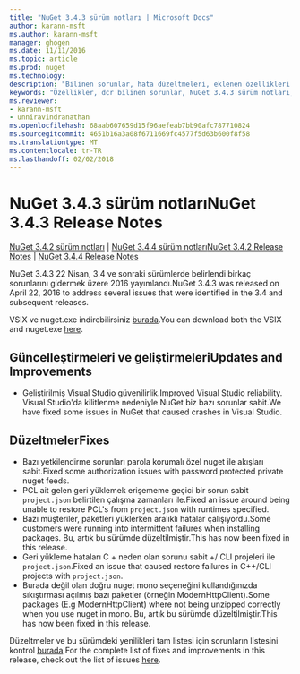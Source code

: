 ```yaml
---
title: "NuGet 3.4.3 sürüm notları | Microsoft Docs"
author: karann-msft
ms.author: karann-msft
manager: ghogen
ms.date: 11/11/2016
ms.topic: article
ms.prod: nuget
ms.technology: 
description: "Bilinen sorunlar, hata düzeltmeleri, eklenen özellikleri ve dcr NuGet 3.4.3 dahil etmek için sürüm notları."
keywords: "Özellikler, dcr bilinen sorunlar, NuGet 3.4.3 sürüm notları, hata düzeltmeleri eklendi"
ms.reviewer:
- karann-msft
- unniravindranathan
ms.openlocfilehash: 68aab607659d15f96aefeab7bb90afc787710824
ms.sourcegitcommit: 4651b16a3a08f6711669fc4577f5d63b600f8f58
ms.translationtype: MT
ms.contentlocale: tr-TR
ms.lasthandoff: 02/02/2018
---
```

# <a name="nuget-343-release-notes"></a><span data-ttu-id="23109-104">NuGet 3.4.3 sürüm notları</span><span class="sxs-lookup"><span data-stu-id="23109-104">NuGet 3.4.3 Release Notes</span></span>

<span data-ttu-id="23109-105">[NuGet 3.4.2 sürüm notları](../release-notes/nuget-3.4.2.md) | [NuGet 3.4.4 sürüm notları](../release-notes/nuget-3.4.4.md)</span><span class="sxs-lookup"><span data-stu-id="23109-105">[NuGet 3.4.2 Release Notes](../release-notes/nuget-3.4.2.md) | [NuGet 3.4.4 Release Notes](../release-notes/nuget-3.4.4.md)</span></span>

<span data-ttu-id="23109-106">NuGet 3.4.3 22 Nisan, 3.4 ve sonraki sürümlerde belirlendi birkaç sorunlarını gidermek üzere 2016 yayımlandı.</span><span class="sxs-lookup"><span data-stu-id="23109-106">NuGet 3.4.3 was released on April 22, 2016 to address several issues that were identified in the 3.4 and subsequent releases.</span></span>

<span data-ttu-id="23109-107">VSIX ve nuget.exe indirebilirsiniz [burada](https://dist.nuget.org/index.html).</span><span class="sxs-lookup"><span data-stu-id="23109-107">You can download both the VSIX and nuget.exe [here](https://dist.nuget.org/index.html).</span></span>

## <a name="updates-and-improvements"></a><span data-ttu-id="23109-108">Güncelleştirmeleri ve geliştirmeleri</span><span class="sxs-lookup"><span data-stu-id="23109-108">Updates and Improvements</span></span>

* <span data-ttu-id="23109-109">Geliştirilmiş Visual Studio güvenilirlik.</span><span class="sxs-lookup"><span data-stu-id="23109-109">Improved Visual Studio reliability.</span></span> <span data-ttu-id="23109-110">Visual Studio'da kilitlenme nedeniyle NuGet biz bazı sorunlar sabit.</span><span class="sxs-lookup"><span data-stu-id="23109-110">We have fixed some issues in NuGet that caused crashes in Visual Studio.</span></span>

## <a name="fixes"></a><span data-ttu-id="23109-111">Düzeltmeler</span><span class="sxs-lookup"><span data-stu-id="23109-111">Fixes</span></span>

* <span data-ttu-id="23109-112">Bazı yetkilendirme sorunları parola korumalı özel nuget ile akışları sabit.</span><span class="sxs-lookup"><span data-stu-id="23109-112">Fixed some authorization issues with password protected private nuget feeds.</span></span>
* <span data-ttu-id="23109-113">PCL ait gelen geri yüklemek erişememe geçici bir sorun sabit `project.json` belirtilen çalışma zamanları ile.</span><span class="sxs-lookup"><span data-stu-id="23109-113">Fixed an issue around being unable to restore PCL's from `project.json` with runtimes specified.</span></span>
* <span data-ttu-id="23109-114">Bazı müşteriler, paketleri yüklerken aralıklı hatalar çalışıyordu.</span><span class="sxs-lookup"><span data-stu-id="23109-114">Some customers were running into intermittent failures when installing packages.</span></span> <span data-ttu-id="23109-115">Bu, artık bu sürümde düzeltilmiştir.</span><span class="sxs-lookup"><span data-stu-id="23109-115">This has now been fixed in this release.</span></span>
* <span data-ttu-id="23109-116">Geri yükleme hataları C + neden olan sorunu sabit +/ CLI projeleri ile `project.json`.</span><span class="sxs-lookup"><span data-stu-id="23109-116">Fixed an issue that caused restore failures in C++/CLI projects with `project.json`.</span></span>
* <span data-ttu-id="23109-117">Burada değil olan doğru nuget mono seçeneğini kullandığınızda sıkıştırması açılmış bazı paketler (örneğin ModernHttpClient).</span><span class="sxs-lookup"><span data-stu-id="23109-117">Some packages (E.g ModernHttpClient) where not being unzipped correctly when you use nuget in mono.</span></span> <span data-ttu-id="23109-118">Bu, artık bu sürümde düzeltilmiştir.</span><span class="sxs-lookup"><span data-stu-id="23109-118">This has now been fixed in this release.</span></span>

<span data-ttu-id="23109-119">Düzeltmeler ve bu sürümdeki yenilikleri tam listesi için sorunların listesini kontrol [burada](https://github.com/NuGet/Home/issues?q=is%3Aissue+milestone%3A3.4.3+is%3Aclosed).</span><span class="sxs-lookup"><span data-stu-id="23109-119">For the complete list of fixes and improvements in this release, check out the list of issues [here](https://github.com/NuGet/Home/issues?q=is%3Aissue+milestone%3A3.4.3+is%3Aclosed).</span></span>